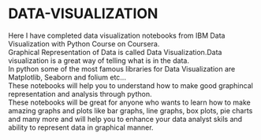 # DATA-VISUALIZATION
Here I have completed data visualization notebooks from IBM Data Visualization with Python Course on Coursera.<br/>
Graphical Representation of Data is called Data Visualization.Data visualization is a great way of telling what is in the data.<br/>
In python some of the most famous libraries for Data Visualization are Matplotlib, Seaborn and folium etc...<br/>
These notebooks will help you to understand how to make good graphincal representation and analysis through python.<br/>
These notebooks will be great for anyone who wants to learn how to make amazing graphs and plots like bar graphs, line graphs, box plots, pie charts and many more and will help you to enhance your data analyst skils and ability to represent data in graphical manner. 
